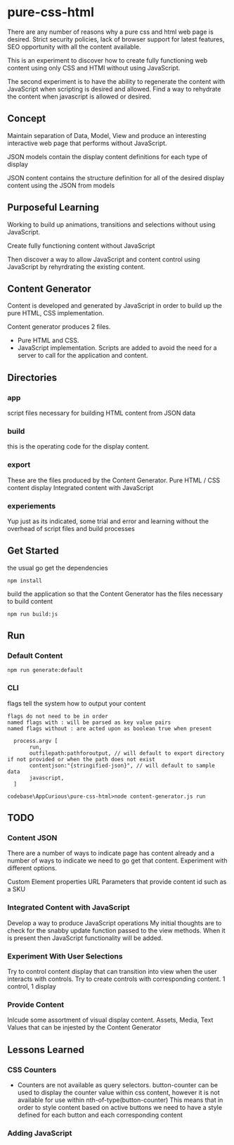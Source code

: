 # pure-css-html
There are any number of reasons why a pure css and html web page is desired.  Strict security policies, lack of browser support for latest features, SEO opportunity with all the content available.

This is an experiment to discover how to create fully functioning web content using only CSS and HTMl without using JavaScript.

The second experiment is to have the ability to regenerate the content with JavaScript when scripting is desired and allowed. Find a way to rehydrate the content when javascript is allowed or desired.

## Concept
Maintain separation of Data, Model, View and produce an interesting interactive web page that performs without JavaScript. 

JSON models contain the display content definitions for each type of display

JSON content contains the structure definition for all of the desired display content using the JSON from models

## Purposeful Learning 
Working to build up animations, transitions and selections without using JavaScript.

Create fully functioning content without JavaScript

Then discover a way to allow JavaScript and content control using JavaScript by rehyrdrating the existing content.


## Content Generator
Content is developed and generated by JavaScript in order to build up the pure HTML, CSS implementation.

Content generator produces 2 files.  
* Pure HTML and CSS.  
* JavaScript implementation.  Scripts are added to avoid the need for a server to call for the application and content.

## Directories
### app
script files necessary for building HTML content from JSON data
### build
this is the operating code for the display content.
### export
These are the files produced by the Content Generator.
Pure HTML / CSS content display
Integrated content with JavaScript 
### experiements
Yup just as its indicated, some trial and error and learning without the overhead of script files and build processes


## Get Started
the usual go get the dependencies
```
npm install
```

build the application so that the Content Generator has the files necessary to build content
```
npm run build:js
```


## Run
### Default Content
```
npm run generate:default
```
### CLI
flags tell the system how to output your content
```
flags do not need to be in order
named flags with : will be parsed as key value pairs
named flags without : are acted upon as boolean true when present

  process.argv [
       run,
       outfilepath:pathforoutput, // will default to export directory if not provided or when the path does not exist
       contentjson:"{stringified-json}", // will default to sample data
       javascript,
  ]
```

```
codebase\AppCurious\pure-css-html>node content-generator.js run
```



## TODO
### Content JSON
There are a number of ways to indicate page has content already and a number of ways to indicate we need to go get that content.  Experiment with different options.


Custom Element properties
URL Parameters that provide content id such as a SKU

### Integrated Content with JavaScript 
Develop a way to produce JavaScript operations
My initial thoughts are to check for the snabby update function passed to the view methods.  When it is present then JavaScript functionality will be added.
### Experiment With User Selections
Try to control content display that can transition into view when the user interacts with controls.  Try to create controls with corresponding content.  1 control, 1 display
### Provide Content
Inlcude some assortment of visual display content.  Assets, Media, Text Values that can be injested by the Content Generator




## Lessons Learned
### CSS Counters
* Counters are not available as query selectors.  button-counter can be used to display the counter value within css content, however it is not available for use within nth-of-type(button-counter)
This means that in order to style content based on active buttons we need to have a style defined for each button and each corresponding content

### Adding JavaScript


